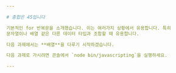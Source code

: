 ```yaml
---

# 총합은 45입니다

기본적인 for 반복문을 소개했습니다. 이는 여러가지 상황에서 유용합니다. 특히
문자열이나 배열 같은 다른 데이터 타입과 조합할 때 유용합니다.

다음 과제에서는 **배열**을 다루기 시작하겠습니다.

다음 과제로 가시려면 콘솔에서 `node bin/javascripting`을 실행하세요.

---
```


